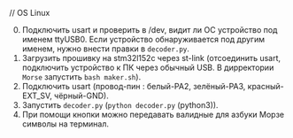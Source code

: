 // OS Linux

0. Подключить usart и проверить в /dev, видит ли ОС устройство под именем ttyUSB0. Если устройство обнаруживается под другим именем, нужно внести правки в `decoder.py`.  
1. Загрузить прошивку на stm32l152c через st-link (отсоединить usart, подключить устройство к ПК через обычный USB. В дирректории `Morse` запустить `bash maker.sh`).
2. Подключить usart (провод-пин : белый-PA2, зелёный-PA3, красный-EXT_SV, чёрный-GND).
3. Запустить `decoder.py` (`python decoder.py` (python3)).
4. При помощи кнопки можно передавать валидные для азбуки Морзе символы на терминал.
